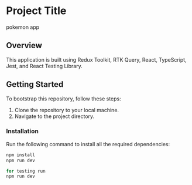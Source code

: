 # Project Title
pokemon app

## Overview

This application is built using Redux Toolkit, RTK Query, React, TypeScript, Jest, and React Testing Library.

## Getting Started

To bootstrap this repository, follow these steps:

1. Clone the repository to your local machine.
2. Navigate to the project directory.

### Installation

Run the following command to install all the required dependencies:

```bash
npm install
npm run dev

for testing run
npm run dev 

